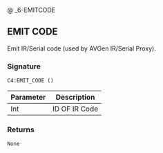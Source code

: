 @ \_6-EMITCODE
## EMIT CODE

Emit IR/Serial code (used by AVGen IR/Serial Proxy).


### Signature

`C4:EMIT_CODE ()`


| Parameter | Description |
| --- | --- |
| Int | ID OF IR Code |


### Returns

`None`